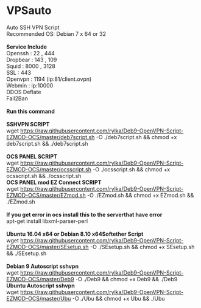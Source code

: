 # VPSauto
Auto SSH VPN Script<br>
Recommended OS: Debian 7 x 64 or 32<br><br>
<b>Service Include</b><br>
Openssh : 22 , 444<br>
Dropbear : 143 , 109<br>
Squid : 8000 , 3128<br>
SSL : 443<br>
Openvpn : 1194 (ip:81/client.ovpn)<br>
Webmin : ip:10000<br>
DDOS Deflate<br>
Fail2Ban<br><br>
<b>Run this command</b><br><br>
<b>SSHVPN SCRIPT</b><br>
wget https://raw.githubusercontent.com/rylka/Deb9-OpenVPN-Script-EZMOD-OCS/master/deb7script.sh -O ./deb7script.sh && chmod +x deb7script.sh && ./deb7script.sh<br><br>
<b>OCS PANEL SCRIPT</b><br>
wget https://raw.githubusercontent.com/rylka/Deb9-OpenVPN-Script-EZMOD-OCS/master/ocsscript.sh -O ./ocsscript.sh && chmod +x ocsscript.sh && ./ocsscript.sh<br>
<b>OCS PANEL mod EZ Connect SCRIPT</b><br>
wget https://raw.githubusercontent.com/rylka/Deb9-OpenVPN-Script-EZMOD-OCS/master/EZmod.sh -O ./EZmod.sh && chmod +x EZmod.sh && ./EZmod.sh<br><br>
<b>If you get error in ocs install this to the serverthat have error</b><br>
apt-get install libxml-parser-perl<br><br>
<b>Ubuntu 16.04 x64 or Debian 8.10 x64Softether Script</b><br>
wget https://raw.githubusercontent.com/rylka/Deb9-OpenVPN-Script-EZMOD-OCS/master/SEsetup.sh -O ./SEsetup.sh && chmod +x SEsetup.sh && ./SEsetup.sh<br>
<br>
<b>Debian 9 Autoscript sshvpn</b><br>
wget https://raw.githubusercontent.com/rylka/Deb9-OpenVPN-Script-EZMOD-OCS/master/Deb9 -O ./Deb9 && chmod +x Deb9 && ./Deb9
<br>
<b>Ubuntu Autoscript sshvpn</b><br>
wget https://raw.githubusercontent.com/rylka/Deb9-OpenVPN-Script-EZMOD-OCS/master/Ubu -O ./Ubu && chmod +x Ubu && ./Ubu
